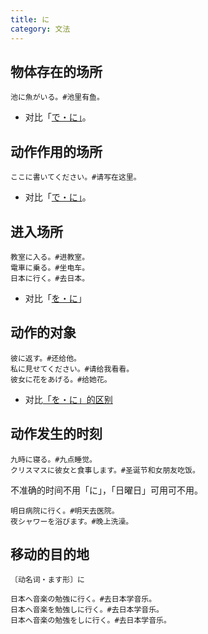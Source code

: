 ```yaml
---
title: に
category: 文法
---
```


## 物体存在的场所

```example
池に魚がいる。#池里有鱼。
```

- 对比「[で・に」](de-ni#事物的场所)。

## 动作作用的场所

```example
ここに書いてください。#请写在这里。
```

- 对比「[で・に」](de-ni#动作的场所)。

## 进入场所

```example
教室に入る。#进教室。
電車に乗る。#坐电车。
日本に行く。#去日本。
```

- 对比「[を・に](wo-ni#场所)」

## 动作的对象

```example
彼に返す。#还给他。
私に見せてください。#请给我看看。
彼女に花をあげる。#给她花。
```

- 对比[「を・に」的区别](wo-ni)

## 动作发生的时刻

```example
九時に寝る。#九点睡觉。
クリスマスに彼女と食事します。#圣诞节和女朋友吃饭。
```

不准确的时间不用「に」，「日曜日」可用可不用。

```example
明日病院に行く。#明天去医院。
夜シャワーを浴びます。#晚上洗澡。
```

## 移动的目的地

`〔动名词・ます形〕に`

```example
日本へ音楽の勉強に行く。#去日本学音乐。
日本へ音楽を勉強しに行く。#去日本学音乐。
日本へ音楽の勉強をしに行く。#去日本学音乐。
```
